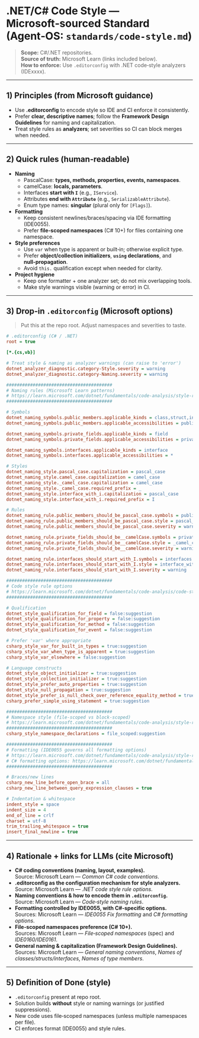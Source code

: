# .NET/C# Code Style — Microsoft‑sourced Standard (Agent‑OS: `standards/code-style.md`)

> **Scope:** C#/.NET repositories.  
> **Source of truth:** Microsoft Learn (links included below).  
> **How to enforce:** Use `.editorconfig` with .NET code‑style analyzers (IDExxxx).

---

## 1) Principles (from Microsoft guidance)

- Use **.editorconfig** to encode style so IDE and CI enforce it consistently.  
- Prefer **clear, descriptive names**; follow the **Framework Design Guidelines** for naming and capitalization.  
- Treat style rules as **analyzers**; set severities so CI can block merges when needed.

---

## 2) Quick rules (human‑readable)

- **Naming**
  - PascalCase: **types, methods, properties, events, namespaces**.
  - camelCase: **locals, parameters**.
  - Interfaces **start with `I`** (e.g., `IService`).  
  - Attributes **end with `Attribute`** (e.g., `SerializableAttribute`).  
  - Enum type names: **singular** (plural only for `[Flags]`).  
- **Formatting**
  - Keep consistent newlines/braces/spacing via IDE formatting (IDE0055).  
  - Prefer **file‑scoped namespaces** (C# 10+) for files containing one namespace.  
- **Style preferences**
  - Use `var` when type is apparent or built‑in; otherwise explicit type.  
  - Prefer **object/collection initializers**, **`using` declarations**, and **null‑propagation**.  
  - Avoid `this.` qualification except when needed for clarity.  
- **Project hygiene**
  - Keep one formatter + one analyzer set; do not mix overlapping tools.  
  - Make style warnings visible (warning or error) in CI.

---

## 3) Drop‑in `.editorconfig` (Microsoft options)

> Put this at the repo root. Adjust namespaces and severities to taste.

```ini
# .editorconfig (C# / .NET)
root = true

[*.{cs,vb}]

# Treat style & naming as analyzer warnings (can raise to 'error')
dotnet_analyzer_diagnostic.category-Style.severity = warning
dotnet_analyzer_diagnostic.category-Naming.severity = warning

########################################
# Naming rules (Microsoft Learn patterns)
# https://learn.microsoft.com/dotnet/fundamentals/code-analysis/style-rules/naming-rules
########################################

# Symbols
dotnet_naming_symbols.public_members.applicable_kinds = class,struct,interface,enum,delegate,property,method,field,event
dotnet_naming_symbols.public_members.applicable_accessibilities = public, protected, protected_internal

dotnet_naming_symbols.private_fields.applicable_kinds = field
dotnet_naming_symbols.private_fields.applicable_accessibilities = private

dotnet_naming_symbols.interfaces.applicable_kinds = interface
dotnet_naming_symbols.interfaces.applicable_accessibilities = *

# Styles
dotnet_naming_style.pascal_case.capitalization = pascal_case
dotnet_naming_style.camel_case.capitalization = camel_case
dotnet_naming_style._camel_case.capitalization = camel_case
dotnet_naming_style._camel_case.required_prefix = _
dotnet_naming_style.interface_with_i.capitalization = pascal_case
dotnet_naming_style.interface_with_i.required_prefix = I

# Rules
dotnet_naming_rule.public_members_should_be_pascal_case.symbols = public_members
dotnet_naming_rule.public_members_should_be_pascal_case.style = pascal_case
dotnet_naming_rule.public_members_should_be_pascal_case.severity = warning

dotnet_naming_rule.private_fields_should_be__camelCase.symbols = private_fields
dotnet_naming_rule.private_fields_should_be__camelCase.style = _camel_case
dotnet_naming_rule.private_fields_should_be__camelCase.severity = warning

dotnet_naming_rule.interfaces_should_start_with_I.symbols = interfaces
dotnet_naming_rule.interfaces_should_start_with_I.style = interface_with_i
dotnet_naming_rule.interfaces_should_start_with_I.severity = warning

########################################
# Code style rule options
# https://learn.microsoft.com/dotnet/fundamentals/code-analysis/code-style-rule-options
########################################

# Qualification
dotnet_style_qualification_for_field = false:suggestion
dotnet_style_qualification_for_property = false:suggestion
dotnet_style_qualification_for_method = false:suggestion
dotnet_style_qualification_for_event = false:suggestion

# Prefer 'var' where appropriate
csharp_style_var_for_built_in_types = true:suggestion
csharp_style_var_when_type_is_apparent = true:suggestion
csharp_style_var_elsewhere = false:suggestion

# Language constructs
dotnet_style_object_initializer = true:suggestion
dotnet_style_collection_initializer = true:suggestion
dotnet_style_prefer_auto_properties = true:suggestion
dotnet_style_null_propagation = true:suggestion
dotnet_style_prefer_is_null_check_over_reference_equality_method = true:suggestion
csharp_prefer_simple_using_statement = true:suggestion

########################################
# Namespace style (file‑scoped vs block‑scoped)
# https://learn.microsoft.com/dotnet/fundamentals/code-analysis/style-rules/ide0160-ide0161
########################################
csharp_style_namespace_declarations = file_scoped:suggestion

########################################
# Formatting (IDE0055 governs all formatting options)
# https://learn.microsoft.com/dotnet/fundamentals/code-analysis/style-rules/ide0055
# C# formatting options: https://learn.microsoft.com/dotnet/fundamentals/code-analysis/style-rules/csharp-formatting-options
########################################

# Braces/new lines
csharp_new_line_before_open_brace = all
csharp_new_line_between_query_expression_clauses = true

# Indentation & whitespace
indent_style = space
indent_size = 4
end_of_line = crlf
charset = utf-8
trim_trailing_whitespace = true
insert_final_newline = true
```

---

## 4) Rationale + links for LLMs (cite Microsoft)

- **C# coding conventions (naming, layout, examples).**  
  Source: Microsoft Learn — *Common C# code conventions*.
- **.editorconfig as the configuration mechanism for style analyzers.**  
  Source: Microsoft Learn — *.NET code style rule options*.
- **Naming conventions & how to encode them in `.editorconfig`.**  
  Source: Microsoft Learn — *Code‑style naming rules*.
- **Formatting controlled by IDE0055, with C#‑specific options.**  
  Sources: Microsoft Learn — *IDE0055 Fix formatting* and *C# formatting options*.
- **File‑scoped namespaces preference (C# 10+).**  
  Sources: Microsoft Learn — *File‑scoped namespaces* (spec) and *IDE0160/IDE0161*.
- **General naming & capitalization (Framework Design Guidelines).**  
  Sources: Microsoft Learn — *General naming conventions*, *Names of classes/structs/interfaces*, *Names of type members*.

---

## 5) Definition of Done (style)

- `.editorconfig` present at repo root.  
- Solution builds **without** style or naming warnings (or justified suppressions).  
- New code uses file‑scoped namespaces (unless multiple namespaces per file).  
- CI enforces format (IDE0055) and style rules.
